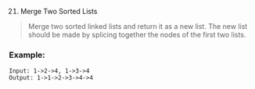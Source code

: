 21. Merge Two Sorted Lists

>Merge two sorted linked lists and return it as a new list. 
>The new list should be made by splicing together the nodes of the first
> two lists.

### Example:
```
Input: 1->2->4, 1->3->4
Output: 1->1->2->3->4->4
```
